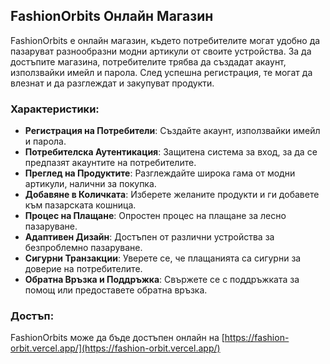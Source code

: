 ## FashionOrbits Онлайн Магазин

FashionOrbits е онлайн магазин, където потребителите могат удобно да пазаруват разнообразни модни артикули от своите устройства. За да достъпите магазина, потребителите трябва да създадат акаунт, използвайки имейл и парола. След успешна регистрация, те могат да влезнат и да разглеждат и закупуват продукти.

### Характеристики:

- **Регистрация на Потребители**: Създайте акаунт, използвайки имейл и парола.
- **Потребителска Аутентикация**: Защитена система за вход, за да се предпазят акаунтите на потребителите.
- **Преглед на Продуктите**: Разглеждайте широка гама от модни артикули, налични за покупка.
- **Добавяне в Количката**: Изберете желаните продукти и ги добавете към пазарската кошница.
- **Процес на Плащане**: Опростен процес на плащане за лесно пазаруване.
- **Адаптивен Дизайн**: Достъпен от различни устройства за безпроблемно пазаруване.
- **Сигурни Транзакции**: Уверете се, че плащанията са сигурни за доверие на потребителите.
- **Обратна Връзка и Поддръжка**: Свържете се с поддръжката за помощ или предоставете обратна връзка.

### Достъп:

FashionOrbits може да бъде достъпен онлайн на [https://fashion-orbit.vercel.app/](https://fashion-orbit.vercel.app/)
